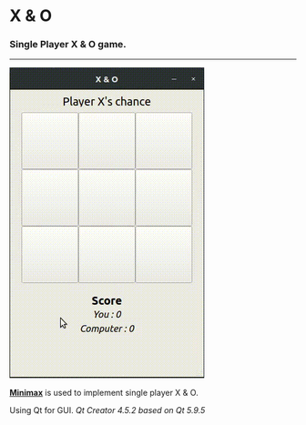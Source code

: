 # X & O

### Single Player X & O game.

----

![Demo X & O GUI](./img/XO_GUI.gif)

[**Minimax**](https://en.wikipedia.org/wiki/Minimax) is used to implement single player X & O.

Using Qt for GUI.
_Qt Creator 4.5.2 based on Qt 5.9.5_
